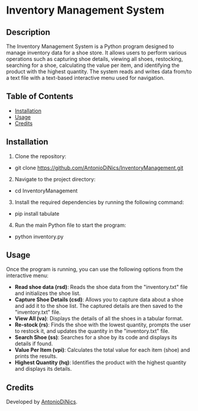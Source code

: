 # Inventory Management System

## Description
The Inventory Management System is a Python program designed to manage inventory data for a shoe store. It allows users to perform various operations such as 
capturing shoe details, viewing all shoes, restocking, searching for a shoe, calculating the value per item, and identifying the product with the highest quantity. 
The system reads and writes data from/to a text file with a text-based interactive menu used for navigation. 

## Table of Contents
- [Installation](#installation)
- [Usage](#usage)
- [Credits](#credits)

## Installation

1. Clone the repository:
  - git clone https://github.com/AntonioDiNics/InventoryManagement.git

2. Navigate to the project directory:
  - cd InventoryManagement

3. Install the required dependencies by running the following command:
  - pip install tabulate
    
4. Run the main Python file to start the program:
  - python inventory.py

## Usage
Once the program is running, you can use the following options from the interactive menu:

- **Read shoe data (rsd)**: Reads the shoe data from the "inventory.txt" file and initializes the shoe list.
- **Capture Shoe Details (csd)**: Allows you to capture data about a shoe and add it to the shoe list. The captured details are then saved to the "inventory.txt" file.
- **View All (va)**: Displays the details of all the shoes in a tabular format.
- **Re-stock (rs)**: Finds the shoe with the lowest quantity, prompts the user to restock it, and updates the quantity in the "inventory.txt" file.
- **Search Shoe (ss)**: Searches for a shoe by its code and displays its details if found.
- **Value Per Item (vpi)**: Calculates the total value for each item (shoe) and prints the results.
- **Highest Quantity (hq)**: Identifies the product with the highest quantity and displays its details.

## Credits
Developed by [AntonioDiNics](https://github.com/AntonioDiNics).

